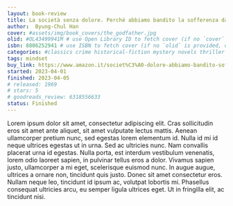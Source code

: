 ```yaml
---
layout: book-review
title: La società senza dolore. Perché abbiamo bandito la sofferenza dalle nostre vite
author:  Byung-Chul Han
cover: #assets/img/book_covers/the_godfather.jpg
olid: #OL43499941M # use Open Library ID to fetch cover (if no `cover` is provided)
isbn: 8806252941 # use ISBN to fetch cover (if no `olid` is provided, dashes are optional)
categories: #classics crime historical-fiction mystery novels thriller
tags: mindset
buy_link: https://www.amazon.it/societ%C3%A0-dolore-abbiamo-bandito-sofferenza/dp/8806252941?crid=YFP4GDO5PT1N&dib=eyJ2IjoiMSJ9.SWaVH2kkMUNbpZ87JE_GTNu2KUQBfMLK_uXFpz5oIZebfLMUqNsVjYjTk98BodSy.cjiBlqR4csFBvov_McTsqw5p8sn3Qhs0W8sUwiup6ko&dib_tag=se&keywords=la+societ%C3%A0+senza+dolore&qid=1744565411&sprefix=la+societ%C3%A0+senza,aps,719&sr=8-1
started: 2023-04-01
finished: 2023-04-05
# released: 1969
# stars: 5
# goodreads_review: 6318556633
status: Finished
---
```


Lorem ipsum dolor sit amet, consectetur adipiscing elit. Cras sollicitudin eros sit amet ante aliquet, sit amet vulputate lectus mattis. Aenean ullamcorper pretium nunc, sed egestas lorem elementum id. Nulla id mi id neque ultrices egestas ut in urna. Sed ac ultricies nunc. Nam convallis placerat urna id egestas. Nulla porta, est interdum vestibulum venenatis, lorem odio laoreet sapien, in pulvinar tellus eros a dolor. Vivamus sapien justo, ullamcorper a mi eget, scelerisque euismod nunc. In augue augue, ultrices a ornare non, tincidunt quis justo. Donec sit amet consectetur eros. Nullam neque leo, tincidunt id ipsum ac, volutpat lobortis mi. Phasellus consequat ultricies arcu, eu semper ligula ultrices eget. Ut in fringilla elit, ac tincidunt nisi.